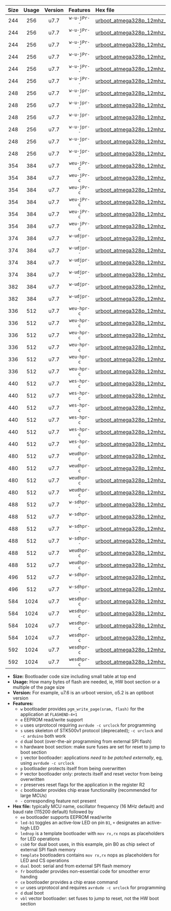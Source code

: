 |Size|Usage|Version|Features|Hex file|
|:-:|:-:|:-:|:-:|:--|
|244|256|u7.7|`w-u-jPr--`|[urboot_atmega328p_12mhz_57600bps_led+b1_ur_vbl.hex](https://raw.githubusercontent.com/stefanrueger/urboot.hex/main/mcus/atmega328p/fcpu_12mhz/57600_bps/urboot_atmega328p_12mhz_57600bps_led+b1_ur_vbl.hex)|
|244|256|u7.7|`w-u-jPr--`|[urboot_atmega328p_12mhz_57600bps_led+b5_ur_vbl.hex](https://raw.githubusercontent.com/stefanrueger/urboot.hex/main/mcus/atmega328p/fcpu_12mhz/57600_bps/urboot_atmega328p_12mhz_57600bps_led+b5_ur_vbl.hex)|
|244|256|u7.7|`w-u-jPr--`|[urboot_atmega328p_12mhz_57600bps_led+d5_ur_vbl.hex](https://raw.githubusercontent.com/stefanrueger/urboot.hex/main/mcus/atmega328p/fcpu_12mhz/57600_bps/urboot_atmega328p_12mhz_57600bps_led+d5_ur_vbl.hex)|
|244|256|u7.7|`w-u-jPr--`|[urboot_atmega328p_12mhz_57600bps_led-b1_ur_vbl.hex](https://raw.githubusercontent.com/stefanrueger/urboot.hex/main/mcus/atmega328p/fcpu_12mhz/57600_bps/urboot_atmega328p_12mhz_57600bps_led-b1_ur_vbl.hex)|
|244|256|u7.7|`w-u-jPr--`|[urboot_atmega328p_12mhz_57600bps_led-d5_ur_vbl.hex](https://raw.githubusercontent.com/stefanrueger/urboot.hex/main/mcus/atmega328p/fcpu_12mhz/57600_bps/urboot_atmega328p_12mhz_57600bps_led-d5_ur_vbl.hex)|
|244|256|u7.7|`w-u-jPr--`|[urboot_atmega328p_12mhz_57600bps_lednop_ur_vbl.hex](https://raw.githubusercontent.com/stefanrueger/urboot.hex/main/mcus/atmega328p/fcpu_12mhz/57600_bps/urboot_atmega328p_12mhz_57600bps_lednop_ur_vbl.hex)|
|248|256|u7.7|`w-u-jpr--`|[urboot_atmega328p_12mhz_57600bps_led+b1_fr_ur_vbl.hex](https://raw.githubusercontent.com/stefanrueger/urboot.hex/main/mcus/atmega328p/fcpu_12mhz/57600_bps/urboot_atmega328p_12mhz_57600bps_led+b1_fr_ur_vbl.hex)|
|248|256|u7.7|`w-u-jpr--`|[urboot_atmega328p_12mhz_57600bps_led+b5_fr_ur_vbl.hex](https://raw.githubusercontent.com/stefanrueger/urboot.hex/main/mcus/atmega328p/fcpu_12mhz/57600_bps/urboot_atmega328p_12mhz_57600bps_led+b5_fr_ur_vbl.hex)|
|248|256|u7.7|`w-u-jpr--`|[urboot_atmega328p_12mhz_57600bps_led+d5_fr_ur_vbl.hex](https://raw.githubusercontent.com/stefanrueger/urboot.hex/main/mcus/atmega328p/fcpu_12mhz/57600_bps/urboot_atmega328p_12mhz_57600bps_led+d5_fr_ur_vbl.hex)|
|248|256|u7.7|`w-u-jpr--`|[urboot_atmega328p_12mhz_57600bps_led-b1_fr_ur_vbl.hex](https://raw.githubusercontent.com/stefanrueger/urboot.hex/main/mcus/atmega328p/fcpu_12mhz/57600_bps/urboot_atmega328p_12mhz_57600bps_led-b1_fr_ur_vbl.hex)|
|248|256|u7.7|`w-u-jpr--`|[urboot_atmega328p_12mhz_57600bps_led-d5_fr_ur_vbl.hex](https://raw.githubusercontent.com/stefanrueger/urboot.hex/main/mcus/atmega328p/fcpu_12mhz/57600_bps/urboot_atmega328p_12mhz_57600bps_led-d5_fr_ur_vbl.hex)|
|248|256|u7.7|`w-u-jpr--`|[urboot_atmega328p_12mhz_57600bps_lednop_fr_ur_vbl.hex](https://raw.githubusercontent.com/stefanrueger/urboot.hex/main/mcus/atmega328p/fcpu_12mhz/57600_bps/urboot_atmega328p_12mhz_57600bps_lednop_fr_ur_vbl.hex)|
|354|384|u7.7|`weu-jPr-c`|[urboot_atmega328p_12mhz_57600bps_ee_led+b1_fr_ce_ur_vbl.hex](https://raw.githubusercontent.com/stefanrueger/urboot.hex/main/mcus/atmega328p/fcpu_12mhz/57600_bps/urboot_atmega328p_12mhz_57600bps_ee_led+b1_fr_ce_ur_vbl.hex)|
|354|384|u7.7|`weu-jPr-c`|[urboot_atmega328p_12mhz_57600bps_ee_led+b5_fr_ce_ur_vbl.hex](https://raw.githubusercontent.com/stefanrueger/urboot.hex/main/mcus/atmega328p/fcpu_12mhz/57600_bps/urboot_atmega328p_12mhz_57600bps_ee_led+b5_fr_ce_ur_vbl.hex)|
|354|384|u7.7|`weu-jPr-c`|[urboot_atmega328p_12mhz_57600bps_ee_led+d5_fr_ce_ur_vbl.hex](https://raw.githubusercontent.com/stefanrueger/urboot.hex/main/mcus/atmega328p/fcpu_12mhz/57600_bps/urboot_atmega328p_12mhz_57600bps_ee_led+d5_fr_ce_ur_vbl.hex)|
|354|384|u7.7|`weu-jPr-c`|[urboot_atmega328p_12mhz_57600bps_ee_led-b1_fr_ce_ur_vbl.hex](https://raw.githubusercontent.com/stefanrueger/urboot.hex/main/mcus/atmega328p/fcpu_12mhz/57600_bps/urboot_atmega328p_12mhz_57600bps_ee_led-b1_fr_ce_ur_vbl.hex)|
|354|384|u7.7|`weu-jPr-c`|[urboot_atmega328p_12mhz_57600bps_ee_led-d5_fr_ce_ur_vbl.hex](https://raw.githubusercontent.com/stefanrueger/urboot.hex/main/mcus/atmega328p/fcpu_12mhz/57600_bps/urboot_atmega328p_12mhz_57600bps_ee_led-d5_fr_ce_ur_vbl.hex)|
|354|384|u7.7|`weu-jPr-c`|[urboot_atmega328p_12mhz_57600bps_ee_lednop_fr_ce_ur_vbl.hex](https://raw.githubusercontent.com/stefanrueger/urboot.hex/main/mcus/atmega328p/fcpu_12mhz/57600_bps/urboot_atmega328p_12mhz_57600bps_ee_lednop_fr_ce_ur_vbl.hex)|
|374|384|u7.7|`w-udjpr--`|[urboot_atmega328p_12mhz_57600bps_led+b1_csb0_dual_ur_vbl.hex](https://raw.githubusercontent.com/stefanrueger/urboot.hex/main/mcus/atmega328p/fcpu_12mhz/57600_bps/urboot_atmega328p_12mhz_57600bps_led+b1_csb0_dual_ur_vbl.hex)|
|374|384|u7.7|`w-udjpr--`|[urboot_atmega328p_12mhz_57600bps_led+d5_csb0_dual_ur_vbl.hex](https://raw.githubusercontent.com/stefanrueger/urboot.hex/main/mcus/atmega328p/fcpu_12mhz/57600_bps/urboot_atmega328p_12mhz_57600bps_led+d5_csb0_dual_ur_vbl.hex)|
|374|384|u7.7|`w-udjpr--`|[urboot_atmega328p_12mhz_57600bps_led-b1_csb0_dual_ur_vbl.hex](https://raw.githubusercontent.com/stefanrueger/urboot.hex/main/mcus/atmega328p/fcpu_12mhz/57600_bps/urboot_atmega328p_12mhz_57600bps_led-b1_csb0_dual_ur_vbl.hex)|
|374|384|u7.7|`w-udjpr--`|[urboot_atmega328p_12mhz_57600bps_led-d5_csb0_dual_ur_vbl.hex](https://raw.githubusercontent.com/stefanrueger/urboot.hex/main/mcus/atmega328p/fcpu_12mhz/57600_bps/urboot_atmega328p_12mhz_57600bps_led-d5_csb0_dual_ur_vbl.hex)|
|382|384|u7.7|`w-udjpr--`|[urboot_atmega328p_12mhz_57600bps_led+b1_csd5_dual_ur_vbl.hex](https://raw.githubusercontent.com/stefanrueger/urboot.hex/main/mcus/atmega328p/fcpu_12mhz/57600_bps/urboot_atmega328p_12mhz_57600bps_led+b1_csd5_dual_ur_vbl.hex)|
|382|384|u7.7|`w-udjpr--`|[urboot_atmega328p_12mhz_57600bps_template_dual_ur_vbl.hex](https://raw.githubusercontent.com/stefanrueger/urboot.hex/main/mcus/atmega328p/fcpu_12mhz/57600_bps/urboot_atmega328p_12mhz_57600bps_template_dual_ur_vbl.hex)|
|336|512|u7.7|`weu-hpr-c`|[urboot_atmega328p_12mhz_57600bps_ee_led+b1_fr_ce_ur.hex](https://raw.githubusercontent.com/stefanrueger/urboot.hex/main/mcus/atmega328p/fcpu_12mhz/57600_bps/urboot_atmega328p_12mhz_57600bps_ee_led+b1_fr_ce_ur.hex)|
|336|512|u7.7|`weu-hpr-c`|[urboot_atmega328p_12mhz_57600bps_ee_led+b5_fr_ce_ur.hex](https://raw.githubusercontent.com/stefanrueger/urboot.hex/main/mcus/atmega328p/fcpu_12mhz/57600_bps/urboot_atmega328p_12mhz_57600bps_ee_led+b5_fr_ce_ur.hex)|
|336|512|u7.7|`weu-hpr-c`|[urboot_atmega328p_12mhz_57600bps_ee_led+d5_fr_ce_ur.hex](https://raw.githubusercontent.com/stefanrueger/urboot.hex/main/mcus/atmega328p/fcpu_12mhz/57600_bps/urboot_atmega328p_12mhz_57600bps_ee_led+d5_fr_ce_ur.hex)|
|336|512|u7.7|`weu-hpr-c`|[urboot_atmega328p_12mhz_57600bps_ee_led-b1_fr_ce_ur.hex](https://raw.githubusercontent.com/stefanrueger/urboot.hex/main/mcus/atmega328p/fcpu_12mhz/57600_bps/urboot_atmega328p_12mhz_57600bps_ee_led-b1_fr_ce_ur.hex)|
|336|512|u7.7|`weu-hpr-c`|[urboot_atmega328p_12mhz_57600bps_ee_led-d5_fr_ce_ur.hex](https://raw.githubusercontent.com/stefanrueger/urboot.hex/main/mcus/atmega328p/fcpu_12mhz/57600_bps/urboot_atmega328p_12mhz_57600bps_ee_led-d5_fr_ce_ur.hex)|
|336|512|u7.7|`weu-hpr-c`|[urboot_atmega328p_12mhz_57600bps_ee_lednop_fr_ce_ur.hex](https://raw.githubusercontent.com/stefanrueger/urboot.hex/main/mcus/atmega328p/fcpu_12mhz/57600_bps/urboot_atmega328p_12mhz_57600bps_ee_lednop_fr_ce_ur.hex)|
|440|512|u7.7|`wes-hpr-c`|[urboot_atmega328p_12mhz_57600bps_ee_led+b1_fr_ce.hex](https://raw.githubusercontent.com/stefanrueger/urboot.hex/main/mcus/atmega328p/fcpu_12mhz/57600_bps/urboot_atmega328p_12mhz_57600bps_ee_led+b1_fr_ce.hex)|
|440|512|u7.7|`wes-hpr-c`|[urboot_atmega328p_12mhz_57600bps_ee_led+b5_fr_ce.hex](https://raw.githubusercontent.com/stefanrueger/urboot.hex/main/mcus/atmega328p/fcpu_12mhz/57600_bps/urboot_atmega328p_12mhz_57600bps_ee_led+b5_fr_ce.hex)|
|440|512|u7.7|`wes-hpr-c`|[urboot_atmega328p_12mhz_57600bps_ee_led+d5_fr_ce.hex](https://raw.githubusercontent.com/stefanrueger/urboot.hex/main/mcus/atmega328p/fcpu_12mhz/57600_bps/urboot_atmega328p_12mhz_57600bps_ee_led+d5_fr_ce.hex)|
|440|512|u7.7|`wes-hpr-c`|[urboot_atmega328p_12mhz_57600bps_ee_led-b1_fr_ce.hex](https://raw.githubusercontent.com/stefanrueger/urboot.hex/main/mcus/atmega328p/fcpu_12mhz/57600_bps/urboot_atmega328p_12mhz_57600bps_ee_led-b1_fr_ce.hex)|
|440|512|u7.7|`wes-hpr-c`|[urboot_atmega328p_12mhz_57600bps_ee_led-d5_fr_ce.hex](https://raw.githubusercontent.com/stefanrueger/urboot.hex/main/mcus/atmega328p/fcpu_12mhz/57600_bps/urboot_atmega328p_12mhz_57600bps_ee_led-d5_fr_ce.hex)|
|440|512|u7.7|`wes-hpr-c`|[urboot_atmega328p_12mhz_57600bps_ee_lednop_fr_ce.hex](https://raw.githubusercontent.com/stefanrueger/urboot.hex/main/mcus/atmega328p/fcpu_12mhz/57600_bps/urboot_atmega328p_12mhz_57600bps_ee_lednop_fr_ce.hex)|
|480|512|u7.7|`weudhpr-c`|[urboot_atmega328p_12mhz_57600bps_ee_led+b1_csb0_dual_fr_ce_ur.hex](https://raw.githubusercontent.com/stefanrueger/urboot.hex/main/mcus/atmega328p/fcpu_12mhz/57600_bps/urboot_atmega328p_12mhz_57600bps_ee_led+b1_csb0_dual_fr_ce_ur.hex)|
|480|512|u7.7|`weudhpr-c`|[urboot_atmega328p_12mhz_57600bps_ee_led+d5_csb0_dual_fr_ce_ur.hex](https://raw.githubusercontent.com/stefanrueger/urboot.hex/main/mcus/atmega328p/fcpu_12mhz/57600_bps/urboot_atmega328p_12mhz_57600bps_ee_led+d5_csb0_dual_fr_ce_ur.hex)|
|480|512|u7.7|`weudhpr-c`|[urboot_atmega328p_12mhz_57600bps_ee_led-b1_csb0_dual_fr_ce_ur.hex](https://raw.githubusercontent.com/stefanrueger/urboot.hex/main/mcus/atmega328p/fcpu_12mhz/57600_bps/urboot_atmega328p_12mhz_57600bps_ee_led-b1_csb0_dual_fr_ce_ur.hex)|
|480|512|u7.7|`weudhpr-c`|[urboot_atmega328p_12mhz_57600bps_ee_led-d5_csb0_dual_fr_ce_ur.hex](https://raw.githubusercontent.com/stefanrueger/urboot.hex/main/mcus/atmega328p/fcpu_12mhz/57600_bps/urboot_atmega328p_12mhz_57600bps_ee_led-d5_csb0_dual_fr_ce_ur.hex)|
|488|512|u7.7|`w-sdhpr--`|[urboot_atmega328p_12mhz_57600bps_led+b1_csb0_dual_fr.hex](https://raw.githubusercontent.com/stefanrueger/urboot.hex/main/mcus/atmega328p/fcpu_12mhz/57600_bps/urboot_atmega328p_12mhz_57600bps_led+b1_csb0_dual_fr.hex)|
|488|512|u7.7|`w-sdhpr--`|[urboot_atmega328p_12mhz_57600bps_led+d5_csb0_dual_fr.hex](https://raw.githubusercontent.com/stefanrueger/urboot.hex/main/mcus/atmega328p/fcpu_12mhz/57600_bps/urboot_atmega328p_12mhz_57600bps_led+d5_csb0_dual_fr.hex)|
|488|512|u7.7|`w-sdhpr--`|[urboot_atmega328p_12mhz_57600bps_led-b1_csb0_dual_fr.hex](https://raw.githubusercontent.com/stefanrueger/urboot.hex/main/mcus/atmega328p/fcpu_12mhz/57600_bps/urboot_atmega328p_12mhz_57600bps_led-b1_csb0_dual_fr.hex)|
|488|512|u7.7|`w-sdhpr--`|[urboot_atmega328p_12mhz_57600bps_led-d5_csb0_dual_fr.hex](https://raw.githubusercontent.com/stefanrueger/urboot.hex/main/mcus/atmega328p/fcpu_12mhz/57600_bps/urboot_atmega328p_12mhz_57600bps_led-d5_csb0_dual_fr.hex)|
|488|512|u7.7|`weudhpr-c`|[urboot_atmega328p_12mhz_57600bps_ee_led+b1_csd5_dual_fr_ce_ur.hex](https://raw.githubusercontent.com/stefanrueger/urboot.hex/main/mcus/atmega328p/fcpu_12mhz/57600_bps/urboot_atmega328p_12mhz_57600bps_ee_led+b1_csd5_dual_fr_ce_ur.hex)|
|488|512|u7.7|`weudhpr-c`|[urboot_atmega328p_12mhz_57600bps_ee_template_dual_fr_ce_ur.hex](https://raw.githubusercontent.com/stefanrueger/urboot.hex/main/mcus/atmega328p/fcpu_12mhz/57600_bps/urboot_atmega328p_12mhz_57600bps_ee_template_dual_fr_ce_ur.hex)|
|496|512|u7.7|`w-sdhpr--`|[urboot_atmega328p_12mhz_57600bps_led+b1_csd5_dual_fr.hex](https://raw.githubusercontent.com/stefanrueger/urboot.hex/main/mcus/atmega328p/fcpu_12mhz/57600_bps/urboot_atmega328p_12mhz_57600bps_led+b1_csd5_dual_fr.hex)|
|496|512|u7.7|`w-sdhpr--`|[urboot_atmega328p_12mhz_57600bps_template_dual_fr.hex](https://raw.githubusercontent.com/stefanrueger/urboot.hex/main/mcus/atmega328p/fcpu_12mhz/57600_bps/urboot_atmega328p_12mhz_57600bps_template_dual_fr.hex)|
|584|1024|u7.7|`wesdhpr-c`|[urboot_atmega328p_12mhz_57600bps_ee_led+b1_csb0_dual_fr_ce.hex](https://raw.githubusercontent.com/stefanrueger/urboot.hex/main/mcus/atmega328p/fcpu_12mhz/57600_bps/urboot_atmega328p_12mhz_57600bps_ee_led+b1_csb0_dual_fr_ce.hex)|
|584|1024|u7.7|`wesdhpr-c`|[urboot_atmega328p_12mhz_57600bps_ee_led+d5_csb0_dual_fr_ce.hex](https://raw.githubusercontent.com/stefanrueger/urboot.hex/main/mcus/atmega328p/fcpu_12mhz/57600_bps/urboot_atmega328p_12mhz_57600bps_ee_led+d5_csb0_dual_fr_ce.hex)|
|584|1024|u7.7|`wesdhpr-c`|[urboot_atmega328p_12mhz_57600bps_ee_led-b1_csb0_dual_fr_ce.hex](https://raw.githubusercontent.com/stefanrueger/urboot.hex/main/mcus/atmega328p/fcpu_12mhz/57600_bps/urboot_atmega328p_12mhz_57600bps_ee_led-b1_csb0_dual_fr_ce.hex)|
|584|1024|u7.7|`wesdhpr-c`|[urboot_atmega328p_12mhz_57600bps_ee_led-d5_csb0_dual_fr_ce.hex](https://raw.githubusercontent.com/stefanrueger/urboot.hex/main/mcus/atmega328p/fcpu_12mhz/57600_bps/urboot_atmega328p_12mhz_57600bps_ee_led-d5_csb0_dual_fr_ce.hex)|
|592|1024|u7.7|`wesdhpr-c`|[urboot_atmega328p_12mhz_57600bps_ee_led+b1_csd5_dual_fr_ce.hex](https://raw.githubusercontent.com/stefanrueger/urboot.hex/main/mcus/atmega328p/fcpu_12mhz/57600_bps/urboot_atmega328p_12mhz_57600bps_ee_led+b1_csd5_dual_fr_ce.hex)|
|592|1024|u7.7|`wesdhpr-c`|[urboot_atmega328p_12mhz_57600bps_ee_template_dual_fr_ce.hex](https://raw.githubusercontent.com/stefanrueger/urboot.hex/main/mcus/atmega328p/fcpu_12mhz/57600_bps/urboot_atmega328p_12mhz_57600bps_ee_template_dual_fr_ce.hex)|

- **Size:** Bootloader code size including small table at top end
- **Usage:** How many bytes of flash are needed, ie, HW boot section or a multiple of the page size
- **Version:** For example, u7.6 is an urboot version, o5.2 is an optiboot version
- **Features:**
  + `w` bootloader provides `pgm_write_page(sram, flash)` for the application at `FLASHEND-4+1`
  + `e` EEPROM read/write support
  + `u` uses urprotocol requiring `avrdude -c urclock` for programming
  + `s` uses skeleton of STK500v1 protocol (deprecated); `-c urclock` and `-c arduino` both work
  + `d` dual boot (over-the-air programming from external SPI flash)
  + `h` hardware boot section: make sure fuses are set for reset to jump to boot section
  + `j` vector bootloader: applications *need to be patched externally*, eg, using `avrdude -c urclock`
  + `p` bootloader protects itself from being overwritten
  + `P` vector bootloader only: protects itself and reset vector from being overwritten
  + `r` preserves reset flags for the application in the register R2
  + `c` bootloader provides chip erase functionality (recommended for large MCUs)
  + `-` corresponding feature not present
- **Hex file:** typically MCU name, oscillator frequency (16 MHz default) and baud rate (115200 default) followed by
  + `ee` bootloader supports EEPROM read/write
  + `led-b1` toggles an active-low LED on pin `B1`, `+` designates an active-high LED
  + `lednop` is a template bootloader with `mov rx,rx` nops as placeholders for LED operations
  + `csb0` for dual boot uses, in this example, pin B0 as chip select of external SPI flash memory
  + `template` bootloaders contains `mov rx,rx` nops as placeholders for LED and CS operations
  + `dual` boot: serial and from external SPI flash memory
  + `fr` bootloader provides non-essential code for smoother error handing
  + `ce` bootloader provides a chip erase command
  + `ur` uses urprotocol and requires `avrdude -c urclock` for programming
  + `d` dual boot
  + `vbl` vector bootloader: set fuses to jump to reset, not the HW boot section
